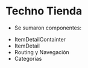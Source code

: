 # Techno Tienda

* Se sumaron componentes:

- ItemDetailContainter
- ItemDetail
- Routing y Navegación
- Categorias

